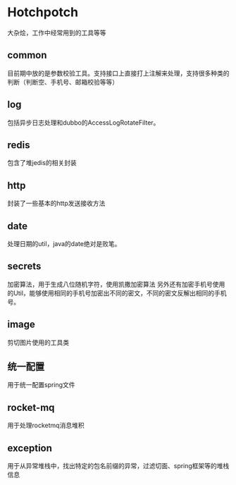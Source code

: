 # Hotchpotch
大杂烩，工作中经常用到的工具等等

## common
目前期中放的是参数校验工具。支持接口上直接打上注解来处理，支持很多种类的判断（判断空、手机号、邮箱校验等等）

## log
包括异步日志处理和dubbo的AccessLogRotateFilter。

## redis
包含了堆jedis的相关封装

## http
封装了一些基本的http发送接收方法

## date
处理日期的util，java的date绝对是败笔。

## secrets
加密算法，用于生成八位随机字符，使用凯撒加密算法
另外还有加密手机号使用的Util，能够使用相同的手机号加密出不同的密文，不同的密文反解出相同的手机号。

## image
剪切图片使用的工具类

## 统一配置
用于统一配置spring文件

## rocket-mq
用于处理rocketmq消息堆积

## exception
用于从异常堆栈中，找出特定的包名前缀的异常，过滤切面、spring框架等的堆栈信息